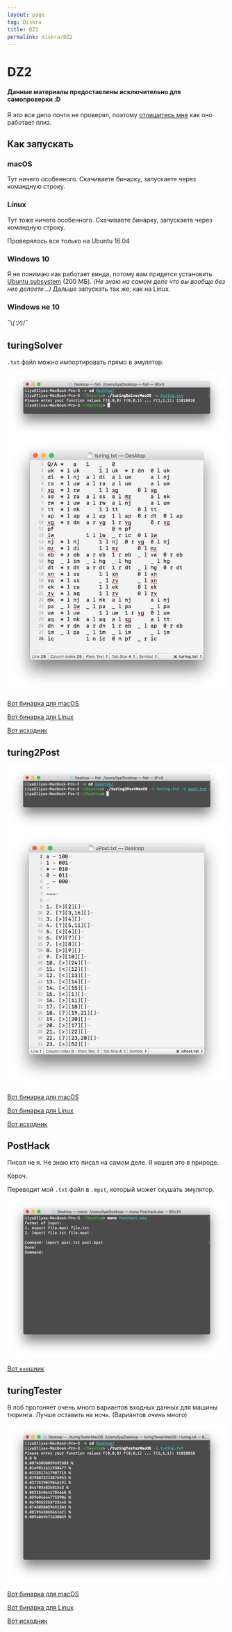 ```yaml
---
layout: page
tag: Diskra
title: DZ2
permalink: diskra/DZ2
---
```


# DZ2

#### Данные материалы предоставлены исключительно для самопроверки :D

Я это все дело почти не проверял, поэтому [отпишитесь мне](https://vk.com/ilyakooo0) как оно работает плиз.

## Как запускать

### macOS

Тут ничего особенного. Скачиваете бинарку, запускаете через командную строку.

### Linux

Тут тоже ничего особенного. Скачиваете бинарку, запускаете через командную строку.

Проверялось все только на Ubuntu 16.04

### Windows 10

Я не понимаю как работает винда, потому вам придется установить [Ubuntu subsystem](https://www.microsoft.com/store/p/ubuntu/9nblggh4msv6) (200 МБ). _(Не знаю на самом деле что вы вообще без нее делаете...)_ Дальше запускать так же, как на Linux.

### Windows не 10

¯\\_(ツ)_/¯

## turingSolver

`.txt` файл можно импортировать прямо в эмулятор.

![](/diskra/DZ2_/turingTerm.png)
![](/diskra/DZ2_/turingText.png)

[Вот бинарка для macOS](/diskra/DZ2_/turingSolverMacOS.zip)

[Вот бинарка для Linux](/diskra/DZ2_/turingSolverUbuntu.zip)

[Вот исходник](https://gist.github.com/ilyakooo0/9ca59a6223f76742c05442319bc3e323)

## turing2Post

![](/diskra/DZ2_/postTerm.png)
![](/diskra/DZ2_/postText.png)

[Вот бинарка для macOS](/diskra/DZ2_/turing2PostMacOS.zip)

[Вот бинарка для Linux](/diskra/DZ2_/turing2PostUbuntu.zip)

[Вот исходник](https://gist.github.com/ilyakooo0/7f079dc916d1e6f81e560c75b13fb108)

## PostHack

Писал не я. Не знаю кто писал на самом деле. Я нашел это в природе.

Короч.

Переводит мой `.txt` файл в `.mpst`, который может скушать эмулятор.

![](/diskra/DZ2_/PostHackTerm.png)

[Вот `exe`шник](/diskra/DZ2_/PostHack.zip)

## turingTester

В лоб прогоняет очень много вариантов входных данных для машины тюринга. Лучше оставить на ночь. (Вариантов _очень_ много)

![](/diskra/DZ2_/turingTesterTerm.png)

[Вот бинарка для macOS](/diskra/DZ2_/turingTesterMacOS.zip)

[Вот бинарка для Linux](/diskra/DZ2_/turingTesterUbuntu.zip)

[Вот исходник](https://gist.github.com/ilyakooo0/8a8e80cb182457c2d953b441e327eb87)